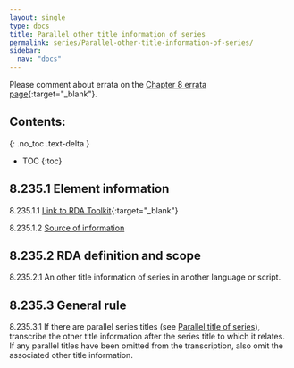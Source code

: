 ```yaml
---
layout: single
type: docs
title: Parallel other title information of series
permalink: series/Parallel-other-title-information-of-series/
sidebar:
  nav: "docs"
---
```


Please comment about errata on the [Chapter 8 errata page](https://docs.google.com/document/d/1-ZWQGu_ouVQ7UluDNDk86hr2_aBqsUzI6Re9MU3KVqo/edit#heading=h.xx0hpj30sd6y){:target="_blank"}.

## Contents:
{: .no_toc .text-delta }

- TOC
{:toc}

## 8.235.1 Element information

<a name="8.235.1.1">8.235.1.1</a> [Link to RDA Toolkit](https://beta.rdatoolkit.org/Content/Index?externalId=en-US_ala-42ab5fdf-4b62-363e-a7e2-80cf40825924){:target="_blank"}

<a name="8.235.1.2">8.235.1.2</a> [Source of information](/DCRMR/series/)

## 8.235.2 RDA definition and scope

<a name="8.235.2.1">8.235.2.1</a> An other title information of series in another language or script.

## 8.235.3 General rule

<a name="8.235.3.1">8.235.3.1</a> If there are parallel series titles (see [Parallel title of series](/DCRMR/series/Parallel-title-of-series/)), transcribe the other title information after the series title to which it relates. If any parallel titles have been omitted from the transcription, also omit the associated other title information.  
